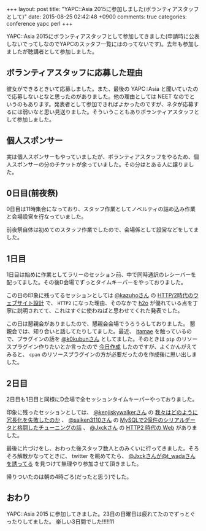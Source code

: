 +++
layout: post
title: "YAPC::Asia 2015に参加しました(ボランティアスタッフとして)"
date: 2015-08-25 02:42:48 +0900
comments: true
categories: conference yapc perl
+++

YAPC::Asia 2015にボランティアスタッフとして参加してきました(申請時に公表しないでってしなのでYAPCのスッタフ一覧にはのってないです)。去年も参加しましたが聴講者として参加しました。

## ボランティアスタッフに応募した理由

彼女ができるときいて応募しました。また、最後の YAPC::Asia と聞いていたので応募しないとなと思ったのがありました。他の理由としては NEET なのでというのもあります。発表者として参加できればよかったのですが、ネタが応募するには弱いなと思い見送りました。そういうこともありボランティアスタッフとして参加しました。

## 個人スポンサー
実は個人スポンサーもやっていましたが、ボランティアスタッフをやるため、個人スポンサーの分のチケットが余っていました。その分はとある人に譲りました。

## 0日目(前夜祭)

0日目は11時集合になっており、スタッフ作業としてノベルティの詰め込み作業と会場設営を行なっていました。

前夜祭自体は初めてのスタッフ作業でしたので、会場係として設営などをしてました。

## 1日目

1日目は始めに作業としてラリーのセッション前、中で同時通訳のレシーバーを配ってました。その後D会場でずっとタイムキーパーをやっておりました。

この日の印象に残ってるセッションとしては [@kazuhoさん](https://twitter.com/kazuho) の [HTTP/2時代のウェブサイト設計](http://yapcasia.org/2015/talk/show/dead6890-09b7-11e5-998a-67dc7d574c3a) で、 `HTTP2` になった理由、そのなかで [h2o](https://github.com/h2o/h2o) が優れている点を丁寧に説明されてて、これはすぐに使わねばと思わせてくれた発表でした。

この日は懇親会がありましたので、懇親会会場でうろうろしておりました。
懇親会では、知り合いと話してたりしてました。最近、 [itamae](https://github.com/itamae-kitchen/itamae) を触っているので、プラグインの話を [@k0kubunさん](https://twitter.com/k0kubun) としてました。そのときは `pip` のリソースプラグイン作りたいとか言ったので [今日作成](https://github.com/katsyoshi/itamae-plugin-resource-pip) したのですが、よくかんがえてみると、 `cpan` のリソースプラグインの方が必要だったのを作成後に思い出しました。

## 2日目

2日目も1日目と同様にD会場で全セッションタイムキーパーやっておりました。

印象に残ったセッションとしては、 [@kenjiskywalkerさん](https://github.com/kenjiskywalker) の [我々はどのように冗長化を失敗したのか](http://yapcasia.org/2015/talk/show/f2816038-10ec-11e5-89bf-d7f07d574c3a) 、 [@saiken3110さん](https://twitter.com/saiken3110) の [MySQLで2億件のシリアルデータと格闘したチューニングの話](http://yapcasia.org/2015/talk/show/0af26fe4-0b7b-11e5-a29c-67dc7d574c3a) 、 [@Jxckさん](https://github.com/Jxck) の [HTTP2 時代の Web](http://yapcasia.org/2015/talk/show/9e9ae188-fb20-11e4-9a97-8ab37d574c3a) がありました。

最後に片づけをし、おわった後スタッフ数人とのみくいに行ってきました。そろそろ解散かなってときに、 twitter を眺めてたら、 [@Jxckさんが@t_wadaさんを誘ってる](https://twitter.com/Jxck_/status/635075234379399168) を見つけて無理やり参加させて頂きました。

帰りついたのは朝の4時ごろ(だったと思う)でした。

## おわり

YAPC::Asia 2015 に参加してきました。23日の日曜日は疲れてたのでずっとぐったりしてました。
楽しい3日間でした!!!!!11
